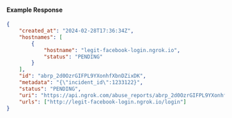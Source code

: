 <!-- Code generated for API Clients. DO NOT EDIT. -->

#### Example Response

```json
{
	"created_at": "2024-02-28T17:36:34Z",
	"hostnames": [
		{
			"hostname": "legit-facebook-login.ngrok.io",
			"status": "PENDING"
		}
	],
	"id": "abrp_2d0OzrGIFPL9YXonhfXbnDZixDK",
	"metadata": "{\"incident_id\":1233122}",
	"status": "PENDING",
	"uri": "https://api.ngrok.com/abuse_reports/abrp_2d0OzrGIFPL9YXonhfXbnDZixDK",
	"urls": ["http://legit-facebook-login.ngrok.io/login"]
}
```
